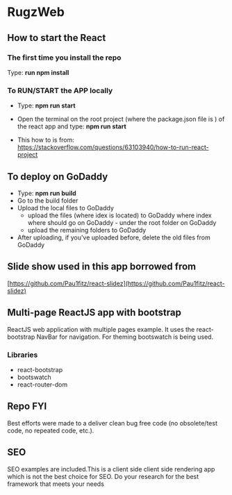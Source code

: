 # RugzWeb

## How to start the React

### The first time you install the repo

Type: **run npm install**

### To **RUN/START** the APP locally

- Type: **npm run start**

- Open the terminal on the root project (where the package.json file is ) of the react app and type: **npm run start**
- This how to is from: <https://stackoverflow.com/questions/63103940/how-to-run-react-project>

## To deploy on GoDaddy

- Type: **npm run build**
- Go to the build folder
- Upload the local files to GoDaddy
  - upload the files (where idex is located) to GoDaddy where index where should go on GoDaddy - under the root folder on GoDaddy
  - upload the remaining folders to GoDaddy
- After uploading, if you've uploaded before, delete the old files from GoDaddy

## Slide show used in this app borrowed from

[https://github.com/Pau1fitz/react-slidez](https://github.com/Pau1fitz/react-slidez)

## Multi-page ReactJS app with bootstrap

ReactJS web application with multiple pages example. It uses the react-bootstrap NavBar for navigation. For theming bootswatch is being used.

### Libraries

- react-bootstrap
- bootswatch
- react-router-dom

## Repo FYI

Best efforts were made to a deliver clean bug free code  (no obsolete/test code, no repeated code, etc.).

## SEO

SEO examples are included.This is a client side client side rendering app which is not the best choice for SEO. Do your research for the best framework that meets your needs
